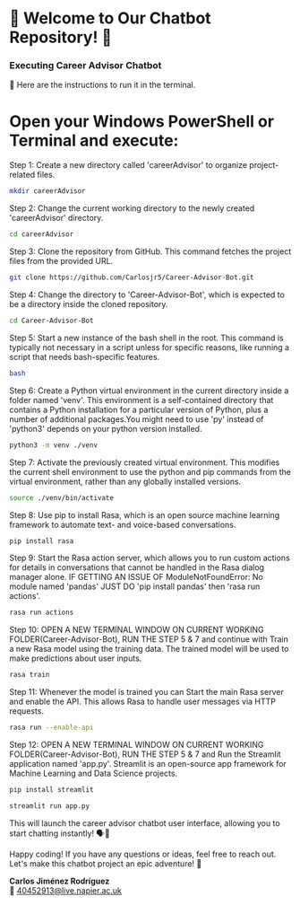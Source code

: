 # 🌟 Welcome to Our Chatbot Repository! 🌟


### Executing Career Advisor Chatbot
🤖 Here are the instructions to run it in the terminal.

# Open your Windows PowerShell or Terminal and execute:
   
 Step 1: Create a new directory called 'careerAdvisor' to organize project-related files.
```bash
mkdir careerAdvisor
 ```
 Step 2: Change the current working directory to the newly created 'careerAdvisor' directory.
```bash
cd careerAdvisor
 ```
 Step 3: Clone the repository from GitHub. This command fetches the project files from the provided URL.
```bash
git clone https://github.com/Carlosjr5/Career-Advisor-Bot.git
 ```
 Step 4: Change the directory to 'Career-Advisor-Bot', which is expected to be a directory inside the cloned repository.
```bash
cd Career-Advisor-Bot
 ```
 Step 5: Start a new instance of the bash shell in the root. This command is typically not necessary in a script unless for specific reasons, like running a script that needs bash-specific features.
```bash
bash
 ```
 Step 6: Create a Python virtual environment in the current directory inside a folder named 'venv'. This environment is a self-contained directory that contains a Python installation for a particular version of Python, plus a number of additional packages.You might need to use 'py' instead of 'python3' depends on your python version installed.
```bash
python3 -m venv ./venv
 ```
 Step 7: Activate the previously created virtual environment. This modifies the current shell environment to use the python and pip commands from the virtual environment, rather than any globally installed versions.
```bash
source ./venv/bin/activate
 ```
 Step 8: Use pip to install Rasa, which is an open source machine learning framework to automate text- and voice-based conversations.
```bash
pip install rasa
 ```
 Step 9: Start the Rasa action server, which allows you to run custom actions for details in conversations that cannot be handled in the Rasa dialog manager alone. IF GETTING AN ISSUE OF ModuleNotFoundError: No module named 'pandas' JUST DO 'pip install pandas' then 'rasa run actions'.
```bash
rasa run actions
 ```
 Step 10: OPEN A NEW TERMINAL WINDOW ON CURRENT WORKING FOLDER(Career-Advisor-Bot), RUN THE STEP 5 & 7 and continue with Train a new Rasa model using the training data. The trained model will be used to make predictions about user inputs.
```bash
rasa train
 ```
 Step 11: Whenever the model is trained you can  Start the main Rasa server and enable the API. This allows Rasa to handle user messages via HTTP requests.
  ```bash
rasa run --enable-api
 ```
 Step 12: OPEN A NEW TERMINAL WINDOW ON CURRENT WORKING FOLDER(Career-Advisor-Bot), RUN THE STEP 5 & 7 and Run the Streamlit application named 'app.py'. Streamlit is an open-source app framework for Machine Learning and Data Science projects.
  ```bash
pip install streamlit
  ```
  ```bash
streamlit run app.py
  ```

This will launch the career advisor chatbot user interface, allowing you to start chatting instantly! 🗣️💬

Happy coding! If you have any questions or ideas, feel free to reach out. Let's make this chatbot project an epic adventure! 🤖


**Carlos Jiménez Rodríguez**  
  📧 40452913@live.napier.ac.uk
